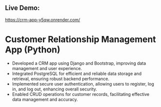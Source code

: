 ## Live Demo:
https://crm-app-y5qw.onrender.com/

# Customer Relationship Management App (Python)
- Developed a CRM app using Django and Bootstrap, improving data management and user experience.
- Integrated PostgreSQL for efficient and reliable data storage and retrieval, ensuring robust backend performance.
- Implemented secure user authentication, allowing users to register, log in, and log out, enhancing overall security.
- Enabled CRUD operations for customer records, facilitating effective data management and accuracy.

